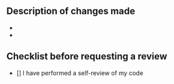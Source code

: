 **Description of changes made**
-
-
-

## Checklist before requesting a review
- [] I have performed a self-review of my code
